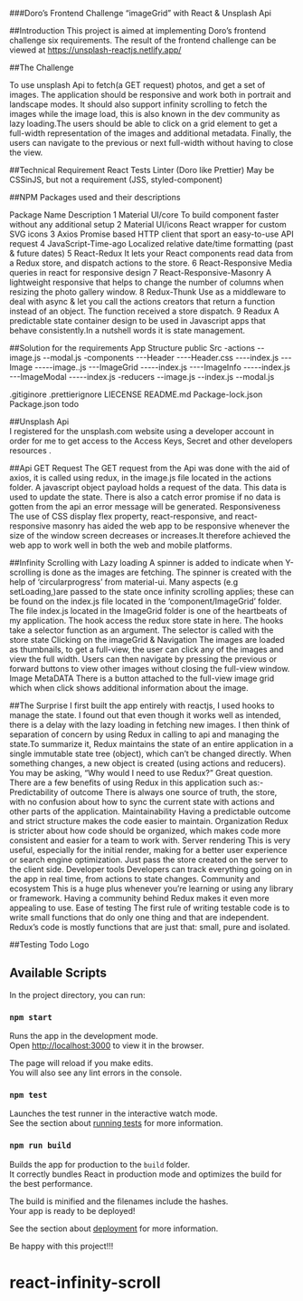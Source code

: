 ###Doro’s Frontend Challenge “imageGrid” with React & Unsplash Api

##Introduction
This  project is aimed at implementing Doro’s frontend challenge six requirements.
The result of the frontend challenge can be viewed at https://unsplash-reactjs.netlify.app/

##The Challenge

To use unsplash Api to fetch(a GET request) photos, and get a set of images. The application should be responsive and work both in portrait and landscape modes. It should also support infinity scrolling to fetch the images while the image load, this is also known in the dev community as lazy loading.The users should be able to click on a grid element to get a full-width representation of the images and additional metadata.
   Finally, the users can navigate to the previous or next full-width without having to close the view.

##Technical Requirement
React
Tests
Linter (Doro like Prettier)
May be CSSinJS, but not a requirement (JSS, styled-component)

##NPM Packages used and their descriptions


Package Name
Description
1
Material UI/core
To build component faster without any additional setup
2
Material UI/icons
React wrapper for custom SVG icons
3
Axios
Promise based HTTP client that sport an easy-to-use API request
4
JavaScript-Time-ago
Localized relative date/time formatting (past & future dates)
5
React-Redux
It lets your React components read data from a Redux store, and dispatch actions to the store.
6
React-Responsive
Media queries in react for responsive design 
7
React-Responsive-Masonry
A lightweight responsive that helps to change the number of columns when resizing the photo gallery window.
8
Redux-Thunk
Use as a middleware to deal with async & let you call the actions creators that return a function instead of an object. The function received a store dispatch.
9
Readux
A predictable state container design to be used in Javascript apps that behave consistently.In a nutshell words it is state management.



##Solution for the requirements
App  Structure
public
Src  -actions
                 --image.js
                  --modal.js
       -components
                     ---Header
                                 ----Header.css
                                 ----index.js
                     ---Image
                                -----image..js
                     ---ImageGrid
                                  -----index.js
                     ----ImageInfo
                                    -----index.js
                     ---ImageModal
                                   -----index.js
        -reducers
                   --image.js
                   --index.js
                  --modal.js

.gitiginore
.prettierignore
LIECENSE
README.md
Package-lock.json
Package.json
todo

                    
         
##Unsplash Api       
I registered for the unsplash.com website using a developer account in order for me to get access to the Access Keys, Secret  and other developers resources .   

##Api GET Request
The GET request from the Api was done with the aid of axios, it is called using redux, in the image.js file located in the actions folder. A javascript object payload holds a request of the data. This data is used to update the state. There is also a catch error promise if no data is gotten from the api an error message will be generated.
Responsiveness
The use of CSS display flex property, react-responsive, and react-responsive masonry has aided the web app to be responsive whenever the size of the window screen decreases or increases.It therefore achieved the web app to work well in both the web and mobile platforms.

##Infinity Scrolling with Lazy loading
A spinner is added to indicate when Y-scrolling is done as the images are fetching. The spinner is created with the help of ‘circularprogress’ from material-ui. Many aspects (e.g setLoading,)are passed to the state once infinity scrolling applies; these can be found on the index.js file located in the ‘component/ImageGrid’ folder. The file index.js located in the ImageGrid folder is one of the heartbeats of my application. The hook access the redux store state in here. The hooks take a selector function as an argument. The selector is called with the store state
Clicking on the imageGrid & Navigation
The images are loaded as thumbnails, to get a full-view, the user can click any of the images and view the full width. Users can then navigate by pressing the previous or forward buttons to view other images without closing the full-view window.
Image MetaDATA
There is a button attached to the full-view image grid which when click shows additional information about the image.

##The Surprise 
I first built the app entirely with reactjs, I used hooks to manage the state. I found out that even though it works well as intended, there is a delay with the lazy loading in fetching new images.
I then think of separation of concern by using Redux in calling to api and managing the state.To summarize it, Redux maintains the state of an entire application in a single immutable state tree (object), which can’t be changed directly. When something changes, a new object is created (using actions and reducers).
You may be asking, “Why would I need to use Redux?” Great question. There are a few benefits of using Redux in this application  such as:-
Predictability of outcome
There is always one source of truth, the store, with no confusion about how to sync the current state with actions and other parts of the application.
Maintainability
Having a predictable outcome and strict structure makes the code easier to maintain.
Organization
Redux is stricter about how code should be organized, which makes code more consistent and easier for a team to work with.
Server rendering
This is very useful, especially for the initial render, making for a better user experience or search engine optimization. Just pass the store created on the server to the client side.
Developer tools
Developers can track everything going on in the app in real time, from actions to state changes.
Community and ecosystem
This is a huge plus whenever you’re learning or using any library or framework. Having a community behind Redux makes it even more appealing to use.
Ease of testing
The first rule of writing testable code is to write small functions that do only one thing and that are independent. Redux’s code is mostly functions that are just that: small, pure and isolated.


##Testing
Todo
Logo


     
    





## Available Scripts

In the project directory, you can run:

### `npm start`

Runs the app in the development mode.<br>
Open [http://localhost:3000](http://localhost:3000) to view it in the browser.

The page will reload if you make edits.<br>
You will also see any lint errors in the console.

### `npm test`

Launches the test runner in the interactive watch mode.<br>
See the section about [running tests](https://facebook.github.io/create-react-app/docs/running-tests) for more information.

### `npm run build`

Builds the app for production to the `build` folder.<br>
It correctly bundles React in production mode and optimizes the build for the best performance.

The build is minified and the filenames include the hashes.<br>
Your app is ready to be deployed!

See the section about [deployment](https://facebook.github.io/create-react-app/docs/deployment) for more information.

Be happy with this project!!!
# react-infinity-scroll
